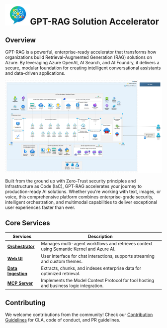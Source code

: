 <img src="media/logo.png" alt="Enterprise RAG Logo" width="80" align="left"/>

# GPT-RAG Solution Accelerator

## Overview

GPT-RAG is a powerful, enterprise-ready accelerator that transforms how organizations build Retrieval-Augmented Generation (RAG) solutions on Azure. By leveraging Azure OpenAI, AI Search, and AI Foundry, it delivers a secure, modular foundation for creating intelligent conversational assistants and data-driven applications.

![Zero Trust Architecture](media/architecture-zero-trust.png)

Built from the ground up with Zero-Trust security principles and Infrastructure as Code (IaC), GPT-RAG accelerates your journey to production-ready AI solutions. Whether you're working with text, images, or voice, this comprehensive platform combines enterprise-grade security, intelligent orchestration, and multimodal capabilities to deliver exceptional user experiences faster than ever.

## Core Services

| Services                                                          | Description                                                                             |
| ----------------------------------------------------------------- | --------------------------------------------------------------------------------------- |
| **[Orchestrator](https://github.com/Azure/gpt-rag-orchestrator)** | Manages multi-agent workflows and retrieves context using Semantic Kernel and Azure AI. |
| **[Web UI](https://github.com/Azure/gpt-rag-ui)**                 | User interface for chat interactions, supports streaming and custom themes.             |
| **[Data Ingestion](https://github.com/Azure/gpt-rag-ingestion)**  | Extracts, chunks, and indexes enterprise data for optimized retrieval.                  |
| **[MCP Server](https://github.com/Azure/gpt-rag-mcp)**            | Implements the Model Context Protocol for tool hosting and business logic integration.  |


## Contributing

We welcome contributions from the community! Check our [Contribution Guidelines](contributing.md) for CLA, code of conduct, and PR guidelines.